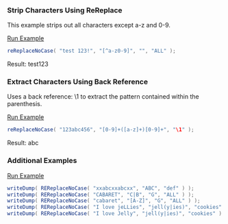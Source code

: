### Strip Characters Using ReReplace

This example strips out all characters except a-z and 0-9.

<a href="https://try.boxlang.io/?code=eJwrSg1KLchJTE71y3dOLE7VUFAqSS0uUTA0MlZU0lFQio5L1K0y0LWMBXFA2NHHR0lB05oLAOdQDrs%3D" target="_blank">Run Example</a>

```java
reReplaceNoCase( "test 123!", "[^a-z0-9]", "", "ALL" );

```

Result: test123

### Extract Characters Using Back Reference

Uses a back reference: \1 to extract the pattern contained within the parenthesis.

<a href="https://try.boxlang.io/?code=eJwrSg1KLchJTE71y3dOLE7VUFAyNDJOTEo2MTVT0lFQijbQtYzV1ohO1K2K1daE8EDiMYZKCprWXAA%2B8RAd" target="_blank">Run Example</a>

```java
reReplaceNoCase( "123abc456", "[0-9]+([a-z]+)[0-9]+", "\1" );

```

Result: abc

### Additional Examples

<a href="https://try.boxlang.io/?code=eJwrL8osSXUpzS3QUAhyDUotyElMTvXLd04sTtVQUKqoSExKhhJKOgpKjk7OIColNU1JQVNB05qrHJ9uZ0cnxyDXEJAO5xonEOUONsTHhxjdyYlJiUWpJSAd0Y66UbGk6vdUyMkvS1XISvXxyUwtBmnMSs3J0aisAfI0Qdzk%2FPxskAzxZnkBDagkaBIAfCJliw%3D%3D" target="_blank">Run Example</a>

```java
writeDump( REReplaceNoCase( "xxabcxxabcxx", "ABC", "def" ) );
writeDump( REReplaceNoCase( "CABARET", "C|B", "G", "ALL" ) );
writeDump( REReplaceNoCase( "cabaret", "[A-Z]", "G", "ALL" ) );
writeDump( REReplaceNoCase( "I love jeLLies", "jell(y|ies)", "cookies" ) );
writeDump( REReplaceNoCase( "I love Jelly", "jell(y|ies)", "cookies" ) );

```


